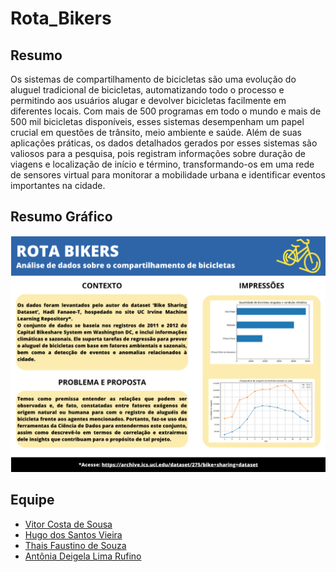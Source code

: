 # Rota_Bikers 

## Resumo

Os sistemas de compartilhamento de bicicletas são uma evolução do aluguel tradicional de bicicletas, automatizando todo o processo e permitindo aos usuários alugar e devolver bicicletas facilmente em diferentes locais. Com mais de 500 programas em todo o mundo e mais de 500 mil bicicletas disponíveis, esses sistemas desempenham um papel crucial em questões de trânsito, meio ambiente e saúde. Além de suas aplicações práticas, os dados detalhados gerados por esses sistemas são valiosos para a pesquisa, pois registram informações sobre duração de viagens e localização de início e término, transformando-os em uma rede de sensores virtual para monitorar a mobilidade urbana e identificar eventos importantes na cidade.

## Resumo Gráfico
![resumo_grafico](ROTA_BIKERS.png)

## Equipe

* [Vitor Costa de Sousa](https://github.com/V1torCS0)<br>
* [Hugo dos Santos Vieira](https://github.com/HugoSantos-XD)<br>
* [Thais Faustino de Souza](https://github.com/thaiisfaustino)<br>
* [Antônia Deigela Lima Rufino](https://github.com/DeigelaLima)